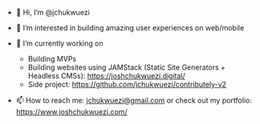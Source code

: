 - 👋 Hi, I’m @jchukwuezi
- 👀 I’m interested in building amazing user experiences on web/mobile
- 🌱 I’m currently working on
    - Building MVPs  
    - Building websites using JAMStack (Static Site Generators + Headless CMSs):  https://joshchukwuezi.digital/
    - Side project: https://github.com/jchukwuezi/contributely-v2
     
- 📫 How to reach me: jchukwuezi@gmail.com or check out my portfolio: https://www.joshchukwuezi.com/

<!---
jchukwuezi/jchukwuezi is a ✨ special ✨ repository because its `README.md` (this file) appears on your GitHub profile.
You can click the Preview link to take a look at your changes.
--->
